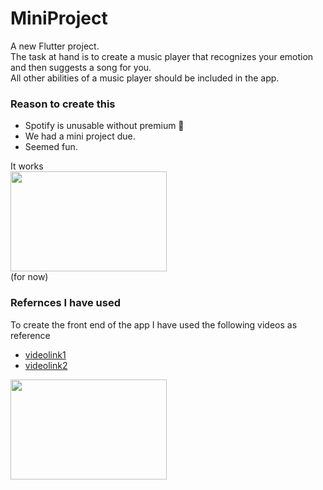 # MiniProject

A new Flutter project.
<br>The task at hand is to create a music player that recognizes your emotion and then suggests a song for you.
<br>All other abilities of a music player should be included in the app.

### Reason to create this
- Spotify is unusable without premium 🎼
- We had a mini project due.
- Seemed fun.



It works<br>
<img src="https://media.giphy.com/media/Y01jP8QeLOox2/giphy.gif" width="250" height="160"/><br>
(for now)

### Refernces I have used
To create the front end of the app I have used the following videos as reference
- [videolink1](https://www.youtube.com/watch?v=Bd0RkYBQxGo&t=2925s)
- [videolink2](https://www.youtube.com/watch?v=gz7_8t6Ej_M&t=2155s)

<img src="https://media1.tenor.com/m/sEO9OqoJAE4AAAAC/vagabondrain-vagabond.gif" width="250" height="160"/><br>
